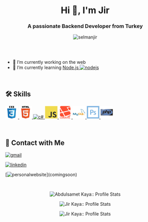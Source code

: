 <h1 align="center">Hi 👋, I'm Jir</h1>
<h3 align="center">A passionate Backend Developer from Turkey</h3>

<p align="center"> <img src="https://komarev.com/ghpvc/?username=selmanjir&label=Profile%20views&color=0e75b6&style=flat" alt="selmanjir" /> </p>

<br><br>
- 🔭 I’m currently working on the web
- 🌱 I’m currently learning <a href="https://nodejs.org/" target="_blank" rel="noreferrer"> Node.js <img src="https://avatars.githubusercontent.com/u/9950313?s=200&v=4" alt="nodejs" width="25" height="25"/> </a>
<br>

## 🛠 Skills

<p align="left"> <a href="https://www.w3schools.com/css/" target="_blank" rel="noreferrer"> <img src="https://raw.githubusercontent.com/devicons/devicon/master/icons/css3/css3-original-wordmark.svg" alt="css3" width="40" height="40"/> </a> <a href="https://www.w3.org/html/" target="_blank" rel="noreferrer"> <img src="https://raw.githubusercontent.com/devicons/devicon/master/icons/html5/html5-original-wordmark.svg" alt="html5" width="40" height="40"/> </a> <a href="https://www.java.com" target="_blank" rel="noreferrer"> <img src="https://upload.wikimedia.org/wikipedia/commons/4/4f/Csharp_Logo.png" alt="c#" width="40" height="40"/> </a> <a href="https://developer.mozilla.org/en-US/docs/Web/JavaScript" target="_blank" rel="noreferrer"> <img src="https://raw.githubusercontent.com/devicons/devicon/master/icons/javascript/javascript-original.svg" alt="javascript" width="40" height="40"/> </a> <a href="https://laravel.com/" target="_blank" rel="noreferrer"> <img src="https://raw.githubusercontent.com/devicons/devicon/master/icons/laravel/laravel-plain-wordmark.svg" alt="laravel" width="40" height="40"/> </a> <a href="https://www.mysql.com/" target="_blank" rel="noreferrer"> <img src="https://raw.githubusercontent.com/devicons/devicon/master/icons/mysql/mysql-original-wordmark.svg" alt="mysql" width="40" height="40"/> </a> <a href="https://www.photoshop.com/en" target="_blank" rel="noreferrer"> <img src="https://raw.githubusercontent.com/devicons/devicon/master/icons/photoshop/photoshop-line.svg" alt="photoshop" width="40" height="40"/> </a> <a href="https://www.php.net" target="_blank" rel="noreferrer"> <img src="https://raw.githubusercontent.com/devicons/devicon/master/icons/php/php-original.svg" alt="php" width="40" height="40"/> </a> </p>
<br>

## 🤙 Contact with Me

[![gmail](https://img.shields.io/badge/Gmail-D14836?style=for-the-badge&logo=gmail&logoColor=white)](cselmanjir@gmail.com)

[![linkedin](https://img.shields.io/badge/LinkedIn-0077B5?style=for-the-badge&logo=linkedin&logoColor=white)](https://www.linkedin.com/in/selman-jir-can-935815201//)

[![personalwebsite](https://img.shields.io/badge/personal_website_(coming_soon)-000000?style=for-the-badge&logo=About.me&logoColor=white)](comingsoon)


<br>

<p align="center"><img src="https://github-readme-stats.vercel.app/api/top-langs/?username=selmanjir&layout=compact&langs_count=12)](https://github.com/anuraghazra/github-readme-stats" alt="Abdulsamet Kaya:: Profile Stats" /></p>


<p align="center"><img src="https://github-readme-stats.vercel.app/api?username=selmanjir&count_private=true&show_icons=true&theme=cobalt" alt="Jir Kaya:: Profile Stats" /></p>


<p align="center"><img src="http://github-readme-streak-stats.herokuapp.com?user=selmanjir&theme=dracula&date_format=%5BY%20%5DM%20j&background=193549" alt="Jir Kaya:: Profile Stats" /></p>

